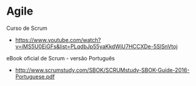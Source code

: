 # Agile

Curso de Scrum
- https://www.youtube.com/watch?v=iMS5U0EiGFs&list=PLqdbJp55yaKkdWjU7HCCXDe-5SlSnVtoj

eBook oficial de Scrum - versão Português
- http://www.scrumstudy.com/SBOK/SCRUMstudy-SBOK-Guide-2016-Portuguese.pdf
